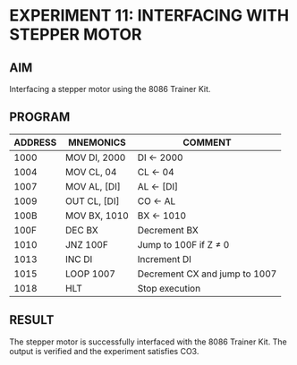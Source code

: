 # EXPERIMENT 11: INTERFACING WITH STEPPER MOTOR

## AIM
Interfacing a stepper motor using the 8086 Trainer Kit.

## PROGRAM

| ADDRESS | MNEMONICS      | COMMENT             |
|---------|----------------|-------------------|
| 1000    | MOV DI, 2000   | DI ← 2000          |
| 1004    | MOV CL, 04     | CL ← 04            |
| 1007    | MOV AL, [DI]   | AL ← [DI]          |
| 1009    | OUT CL, [DI]   | CO ← AL            |
| 100B    | MOV BX, 1010   | BX ← 1010          |
| 100F    | DEC BX         | Decrement BX       |
| 1010    | JNZ 100F       | Jump to 100F if Z ≠ 0 |
| 1013    | INC DI         | Increment DI       |
| 1015    | LOOP 1007      | Decrement CX and jump to 1007 |
| 1018    | HLT            | Stop execution     |

## RESULT
The stepper motor is successfully interfaced with the 8086 Trainer Kit. The output is verified and the experiment satisfies CO3.

